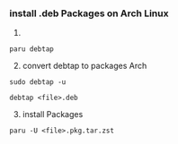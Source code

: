 ### install .deb Packages on Arch Linux
1.
```
paru debtap
```
2. convert debtap to packages Arch
```
sudo debtap -u 

debtap <file>.deb
```
3. install Packages
```
paru -U <file>.pkg.tar.zst
```
